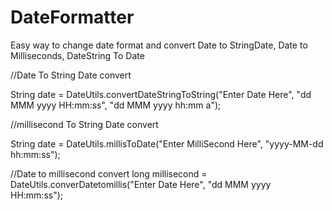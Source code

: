# DateFormatter
Easy way to change date format and convert Date to StringDate, Date to Milliseconds, DateString To Date

//Date To String Date convert 

String date = DateUtils.convertDateStringToString("Enter Date Here", "dd MMM yyyy HH:mm:ss", "dd MMM yyyy hh:mm a");

//millisecond To String Date convert 

String date = DateUtils.millisToDate("Enter MilliSecond Here", "yyyy-MM-dd hh:mm:ss");

//Date to millisecond convert 
long millisecond = DateUtils.converDatetomillis("Enter Date Here", "dd MMM yyyy HH:mm:ss");
